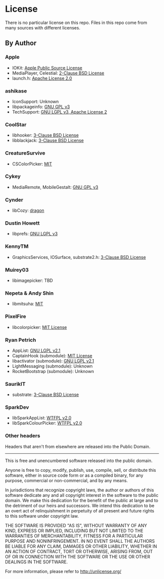 # License
There is no particular license on this repo. Files in this repo come from many sources with different licenses.

## By Author
### Apple
* IOKit: [Apple Public Source License](https://opensource.apple.com/license/apsl/)
* MediaPlayer, Celestial: [2-Clause BSD License](https://github.com/WebKit/webkit/blob/master/Source/WebCore/LICENSE-APPLE)
* launch.h: [Apache License 2.0](http://www.apache.org/licenses/LICENSE-2.0.html)

### ashikase
* IconSupport: Unknown
* libpackageinfo: [GNU GPL v3](https://github.com/ashikase/libpackageinfo/blob/master/LICENSE)
* TechSupport: [GNU LGPL v3, Apache License 2](https://github.com/ashikase/TechSupport/blob/master/LICENSE)

### CoolStar
* libhooker: [3-Clause BSD License](http://opensource.org/licenses/BSD-3-Clause)
* libblackjack: [3-Clause BSD License](http://opensource.org/licenses/BSD-3-Clause)

### CreatureSurvive
* CSColorPicker: [MIT](https://github.com/CreatureSurvive/CSColorPicker/blob/master/CSColorPicker/LICENSE)

### Cykey
* MediaRemote, MobileGestalt: [GNU GPL v3](https://github.com/Cykey/ios-reversed-headers/blob/master/LICENSE.txt)

### Cynder
* libCozy: [dragon](https://github.com/cxnder/libCozy/blob/master/LICENSE)

### Dustin Howett
* libprefs: [GNU LGPL v3](https://github.com/DHowett/preferenceloader/blob/master/LICENSE)

### KennyTM
* GraphicsServices, IOSurface, substrate2.h: [3-Clause BSD License](http://opensource.org/licenses/BSD-3-Clause)

### Muirey03
* libimagepicker: TBD

### Nepeta & Andy Shin
* libmitsuha: [MIT](https://github.com/kritanta-ios-tweaks/StatusViz/blob/master/libmitsuha/LICENSE)

### PixelFire
* libcolorpicker: [MIT License](https://github.com/atomikpanda/libcolorpicker/blob/master/LICENSE.md)

### Ryan Petrich
* AppList: [GNU LGPL v2.1](https://github.com/rpetrich/AppList/blob/master/LICENSE)
* CaptainHook (submodule): [MIT License](http://mit-license.org/)
* libactivator (submodule): [GNU LGPL v2.1](https://www.gnu.org/licenses/old-licenses/lgpl-2.1.html)
* LightMessaging (submodule): Unknown
* RocketBootstrap (submodule): Unknown

### SaurikIT
* substrate: [3-Clause BSD License](https://opensource.org/licenses/BSD-3-Clause)

### SparkDev
* libSparkAppList: [WTFPL v2.0](https://github.com/SparkDev97/libSparkAppList/blob/master/LICENSE.md)
* libSparkColourPicker: [WTFPL v2.0](https://github.com/SparkDev97/libSparkColourPicker/blob/master/LICENSE.md)

### Other headers
Headers that aren't from elsewhere are released into the Public Domain.

---

This is free and unencumbered software released into the public domain.

Anyone is free to copy, modify, publish, use, compile, sell, or
distribute this software, either in source code form or as a compiled
binary, for any purpose, commercial or non-commercial, and by any
means.

In jurisdictions that recognize copyright laws, the author or authors
of this software dedicate any and all copyright interest in the
software to the public domain. We make this dedication for the benefit
of the public at large and to the detriment of our heirs and
successors. We intend this dedication to be an overt act of
relinquishment in perpetuity of all present and future rights to this
software under copyright law.

THE SOFTWARE IS PROVIDED "AS IS", WITHOUT WARRANTY OF ANY KIND,
EXPRESS OR IMPLIED, INCLUDING BUT NOT LIMITED TO THE WARRANTIES OF
MERCHANTABILITY, FITNESS FOR A PARTICULAR PURPOSE AND NONINFRINGEMENT.
IN NO EVENT SHALL THE AUTHORS BE LIABLE FOR ANY CLAIM, DAMAGES OR
OTHER LIABILITY, WHETHER IN AN ACTION OF CONTRACT, TORT OR OTHERWISE,
ARISING FROM, OUT OF OR IN CONNECTION WITH THE SOFTWARE OR THE USE OR
OTHER DEALINGS IN THE SOFTWARE.

For more information, please refer to <http://unlicense.org/>
